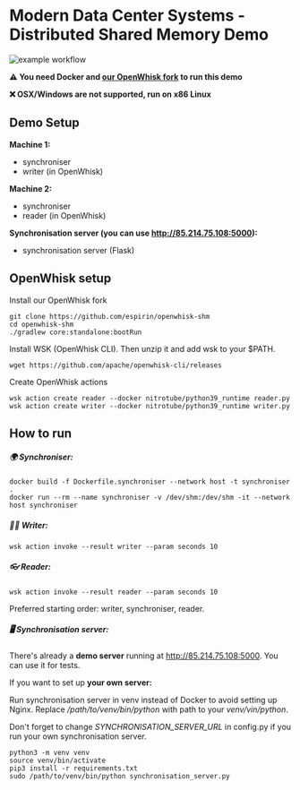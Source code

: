 # Modern Data Center Systems - Distributed Shared Memory Demo

![example workflow](https://github.com/espirin/sys-seminar/actions/workflows/pylint.yml/badge.svg)

**⚠️ You need Docker and [our OpenWhisk fork](https://github.com/espirin/openwhisk-shm) to run this demo**

**❌️ OSX/Windows are not supported, run on x86 Linux**

## Demo Setup
**Machine 1:**
- synchroniser
- writer (in OpenWhisk)

**Machine 2:**
- synchroniser
- reader (in OpenWhisk)

**Synchronisation server (you can use http://85.214.75.108:5000):**
- synchronisation server (Flask)

## OpenWhisk setup
Install our OpenWhisk fork
```
git clone https://github.com/espirin/openwhisk-shm
cd openwhisk-shm
./gradlew core:standalone:bootRun
```
Install WSK (OpenWhisk CLI). Then unzip it and add wsk to your $PATH.
```
wget https://github.com/apache/openwhisk-cli/releases
```

Create OpenWhisk actions
```
wsk action create reader --docker nitrotube/python39_runtime reader.py
wsk action create writer --docker nitrotube/python39_runtime writer.py 
```

## How to run
##### 🌍 Synchroniser:
```
docker build -f Dockerfile.synchroniser --network host -t synchroniser .
docker run --rm --name synchroniser -v /dev/shm:/dev/shm -it --network host synchroniser
```

##### ✍🏻 Writer:
```
wsk action invoke --result writer --param seconds 10
```

##### 👓 Reader:
```
wsk action invoke --result reader --param seconds 10
```

Preferred starting order: writer, synchroniser, reader. 

##### 🖥 Synchronisation server:

There's already a **demo server** running at http://85.214.75.108:5000. You can use it for tests.

If you want to set up **your own server:**

Run synchronisation server in venv instead of Docker to avoid setting up Nginx. Replace */path/to/venv/bin/python* with path to your *venv/vin/python*.

Don't forget to change *SYNCHRONISATION_SERVER_URL* in config.py if you run your own synchronisation server.
```
python3 -m venv venv
source venv/bin/activate
pip3 install -r requirements.txt
sudo /path/to/venv/bin/python synchronisation_server.py
```
